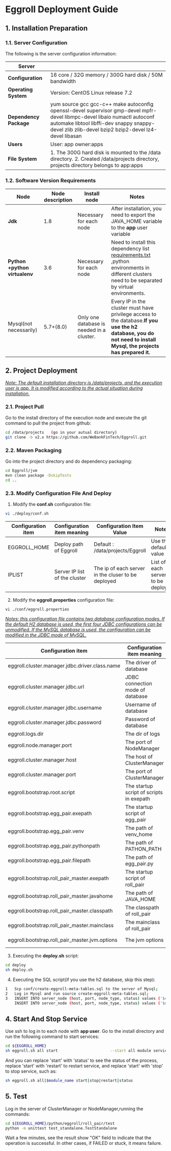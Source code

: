 

 

# **Eggroll Deployment Guide**



## 1.     Installation Preparation

### 1.1. Server Configuration

The following is the server configuration information: 

| Server                 |                                                              |
| ---------------------- | ------------------------------------------------------------ |
| **Configuration**      | 16 core / 32G memory / 300G hard disk / 50M bandwidth        |
| **Operating System**   | Version: CentOS Linux release 7.2                            |
| **Dependency Package** | yum source gcc gcc-c++ make autoconfig openssl-devel supervisor gmp-devel mpfr-devel libmpc-devel libaio numactl autoconf automake libtool libffi-dev snappy snappy-devel zlib zlib-devel bzip2 bzip2-devel lz4-devel libasan |
| **Users**              | User: app owner:apps                                         |
| **File System**        | 1. The 300G hard disk is mounted to the /data directory.                                                                                2. Created /data/projects directory, projects directory belongs to app:apps |

<!--Each server in the same cluster should be able to SSH each other and communicate with each other.-->

### 1.2. Software Version Requirements

| Node                           | Node description | Install node                              | Notes                                                        |
| ------------------------------ | ---------------- | ----------------------------------------- | ------------------------------------------------------------ |
| **Jdk**                        | 1.8              | Necessary for each node                   | After installation, you need to export the JAVA_HOME variable to the **app** user variable |
| **Python  +python virtualenv** | 3.6              | Necessary for each node                   | Need to install this dependency list [requirements.txt](https://github.com/WeBankFinTech/Eggroll/requirements.txt) ,python environments in different clusters need to be separated by virtual environments. |
| Mysql(not necessarily)         | 5.7+(8.0)        | Only one database is needed in a cluster. | Every IP in the cluster must have privilege access to the database.**If you use the h2 database, you do not need to install Mysql, the projects has prepared it.** |



## 2.      Project Deployment

*<u>Note: The default installation directory is /data/projects, and the execution user is app. It is modified according to the actual situation during installation.</u>*

### 2.1. Project Pull

Go to the install directory of the execution node and execute the git command to pull the project from github:

```bash
cd /data/projects	(go in your autual directory)
git clone -b v2.x https://github.com/WeBankFinTech/Eggroll.git
```

### 2.2. Maven Packaging

Go into the project directory and do dependency packaging:

```bash
cd Eggroll/jvm
mvn clean package -DskipTests
cd ..
```

### 2.3. Modify Configuration File And Deploy

1. Modify the **conf.sh** configuration file:

```bash
vi ./deploy/conf.sh
```

| Configuration item | Configuration item meaning    | Configuration Item Value                           | Notes                                 |
| ------------------ | ----------------------------- | -------------------------------------------------- | ------------------------------------- |
| EGGROLL_HOME       | Deploy path of Eggroll        | Default : /data/projects/Eggroll                   | Use the default value                 |
| IPLIST             | Server IP list of the cluster | The ip of each server in the cluser to be deployed | List of each server IP to be deployed |

2. Modify the **eggroll.properties** configuration file:

```
vi ./conf/eggroll.properties
```

*<u>Notes: this configuration file contains two database configuration modes. If the default H2 database is used, the first four JDBC configurations can be unmodified. If the MySQL database is used, the configuration can be modified in the JDBC mode of MySQL.</u>*

| Configuration item                             | Configuration item meaning               | Configuration Item Value                                     |
| ---------------------------------------------- | ---------------------------------------- | ------------------------------------------------------------ |
| eggroll.cluster.manager.jdbc.driver.class.name | The driver of  database                  | h2:org.h2.Driver/Mysql:com.mysql.cj.jdbc.Driver              |
| eggroll.cluster.manager.jdbc.url               | JDBC connection mode of database         | h2:use the default/Mysql:JDBC connection url.                |
| eggroll.cluster.manager.jdbc.username          | Username of database                     | h2:default null/Mysql:username of database                   |
| eggroll.cluster.manager.jdbc.password          | Password of database                     | h2:default null/Mysql:password of database                   |
| eggroll.logs.dir                               | The dir of logs                          | Use default value.                                           |
| eggroll.node.manager.port                      | The port of NodeManager                  | Modify to designated port,default use 4670.                  |
| eggroll.cluster.manager.host                   | The host of ClusterManager               | Use default value.                                           |
| eggroll.cluster.manager.port                   | The port of ClusterManager               | Modify to designated port,default use 9394.                  |
| eggroll.bootstrap.root.script                  | The startup script of scripts in exepath | Use default value.                                           |
| eggroll.bootstrap.egg_pair.exepath             | The startup script of egg_pair           | Use default value.                                           |
| eggroll.bootstrap.egg_pair.venv                | The path of venv_home                    | Use absolute path of venv_home or relative path to EGGROLL_HOME |
| eggroll.bootstrap.egg_pair.pythonpath          | The path of PATHON_PATH                  | Use default value.                                           |
| eggroll.bootstrap.egg_pair.filepath            | The path of egg_pair.py                  | Use default value.                                           |
| eggroll.bootstrap.roll_pair_master.exepath     | The startup script of roll_pair          | Use default value.                                           |
| eggroll.bootstrap.roll_pair_master.javahome    | The path of JAVA_HOME                    | Use default value and export the JAVA_HOME variable to the app user variable |
| eggroll.bootstrap.roll_pair_master.classpath   | The classpath of roll_pair               | Use default value.                                           |
| eggroll.bootstrap.roll_pair_master.mainclass   | The mainclass of roll_pair               | Use default value.                                           |
| eggroll.bootstrap.roll_pair_master.jvm.options | The jvm options                          | Use default value, can be modified as server configuration.  |



3. Executing the **deploy.sh** script:

```bash
cd deploy
sh deploy.sh
```

4. Executing the SQL script(if you use the h2 database, skip this step):

```bash
1   Scp conf/create-eggroll-meta-tables.sql to the server of Mysql;
2   Log in Mysql and run source create-eggroll-meta-tables.sql;
3   INSERT INTO server_node (host, port, node_type, status) values ('$cluster_ip', '$cluster_port', 'CLUSTER_MANAGER', 'HEALTHY');
	INSERT INTO server_node (host, port, node_type, status) values ('$node_ip', '$node_port', 'NODE_MANAGER', 'HEALTHY');
```

## 4.     Start And Stop Service

Use ssh to log in to each node with **app user**. Go to the install directory and run the following command to start services:

```bash
cd ${EGGROLL_HOME}
sh eggroll.sh all start						  --start all module service on this server
```

And you can replace 'start' with 'status' to see the status of the process, replace 'start' with 'restart' to restart service, and replace 'start' with 'stop' to stop service, such as:

```bash
sh eggroll.sh all|$module_name start|stop|restart|status
```

## 5.     Test 

Log in the server of ClusterManager or NodeManager,running the commands:

```bash
cd ${EGGROLL_HOME}/python/eggroll/roll_pair/test
python -m unittest test_standalone.TestStandalone
```

Wait a few minutes, see the result show "OK" field to indicate that the operation is successful. In other cases, if FAILED or stuck, it means failure.